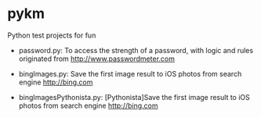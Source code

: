 # pykm
Python test projects for fun
- password.py:
To access the strength of a password, with logic and rules originated from http://www.passwordmeter.com

- bingImages.py:
Save the first image result to iOS photos from search engine http://bing.com

- bingImagesPythonista.py:
[Pythonista]Save the first image result to iOS photos from search engine http://bing.com